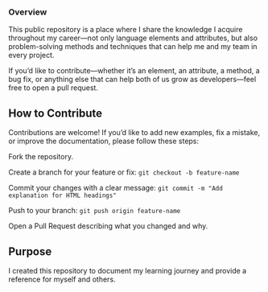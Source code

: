### Overview

This public repository is a place where I share the knowledge I acquire throughout my career—not only language elements and attributes, but also problem-solving methods and techniques that can help me and my team in every project.

If you’d like to contribute—whether it’s an element, an attribute, a method, a bug fix, or anything else that can help both of us grow as developers—feel free to open a pull request.


## How to Contribute
Contributions are welcome! If you’d like to add new examples, fix a mistake, or improve the documentation, please follow these steps:

Fork the repository.

Create a branch for your feature or fix:
``git checkout -b feature-name``

Commit your changes with a clear message:
``git commit -m "Add explanation for HTML headings"``

Push to your branch:
``git push origin feature-name``

Open a Pull Request describing what you changed and why.

## Purpose

I created this repository to document my learning journey and provide a reference for myself and others.